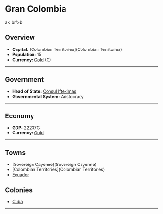 # Gran Colombia
<!--1-->
a< br/>b
## Overview

- **Capital:** [Colombian Territories](Colombian Territories)
- **Population:** 15
- **Currency:** [Gold](Gold) (G)

---

## Government

- **Head of State:** [Consul Iftekimas](Iftekimas)
- **Governmental System:** Aristocracy

---

## Economy

- **GDP:** 22237G
- **Currency:** [Gold](Gold)

---

## Towns

- [Sovereign Cayenne](Sovereign Cayenne)
- [Colombian Territories](Colombian Territories)
- [Ecuador](Ecuador)

## Colonies

- [Cuba](Cuba)

---